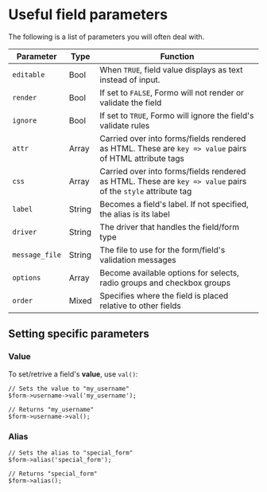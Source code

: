 # Useful field parameters

The following is a list of parameters you will often deal with.

Parameter		|	Type	|	Function
----------------|-----------|------------
`editable`		|	Bool	|	When `TRUE`, field value displays as text instead of input.
`render`		|	Bool	|	If set to `FALSE`, Formo will not render or validate the field
`ignore`		|	Bool	|	If set to `TRUE`, Formo will ignore the field's validate rules
`attr`			|	Array	|	Carried over into forms/fields rendered as HTML. These are `key => value` pairs of HTML attribute tags
`css`			|	Array	|	Carried over into forms/fields rendered as HTML. These are `key => value` pairs of the `style` attribute tag
`label`			|	String	|	Becomes a field's label. If not specified, the alias is its label
`driver`		|	String	|	The driver that handles the field/form type
`message_file`	|	String	|	The file to use for the form/field's validation messages
`options`		|	Array	|	Become available options for selects, radio groups and checkbox groups
`order`			|	Mixed	|	Specifies where the field is placed relative to other fields

## Setting specific parameters

### Value

To set/retrive a field's **value**, use `val()`:

	// Sets the value to "my_username"
	$form->username->val('my_username');
	
	// Returns "my_username"
	$form->username->val();
	
### Alias

	// Sets the alias to "special_form"
	$form->alias('special_form');
	
	// Returns "special_form"
	$form->alias();